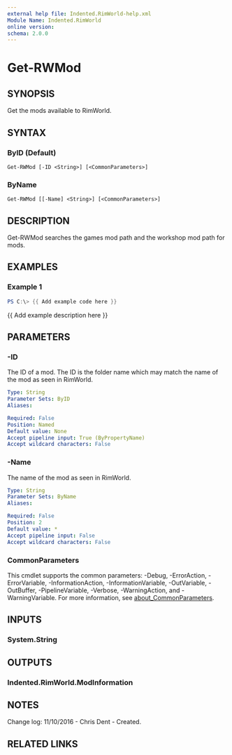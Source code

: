 ```yaml
---
external help file: Indented.RimWorld-help.xml
Module Name: Indented.RimWorld
online version:
schema: 2.0.0
---
```


# Get-RWMod

## SYNOPSIS
Get the mods available to RimWorld.

## SYNTAX

### ByID (Default)
```
Get-RWMod [-ID <String>] [<CommonParameters>]
```

### ByName
```
Get-RWMod [[-Name] <String>] [<CommonParameters>]
```

## DESCRIPTION
Get-RWMod searches the games mod path and the workshop mod path for mods.

## EXAMPLES

### Example 1
```powershell
PS C:\> {{ Add example code here }}
```

{{ Add example description here }}

## PARAMETERS

### -ID
The ID of a mod.
The ID is the folder name which may match the name of the mod as seen in RimWorld.

```yaml
Type: String
Parameter Sets: ByID
Aliases:

Required: False
Position: Named
Default value: None
Accept pipeline input: True (ByPropertyName)
Accept wildcard characters: False
```

### -Name
The name of the mod as seen in RimWorld.

```yaml
Type: String
Parameter Sets: ByName
Aliases:

Required: False
Position: 2
Default value: *
Accept pipeline input: False
Accept wildcard characters: False
```

### CommonParameters
This cmdlet supports the common parameters: -Debug, -ErrorAction, -ErrorVariable, -InformationAction, -InformationVariable, -OutVariable, -OutBuffer, -PipelineVariable, -Verbose, -WarningAction, and -WarningVariable. For more information, see [about_CommonParameters](http://go.microsoft.com/fwlink/?LinkID=113216).

## INPUTS

### System.String
## OUTPUTS

### Indented.RimWorld.ModInformation
## NOTES
Change log:
    11/10/2016 - Chris Dent - Created.

## RELATED LINKS
